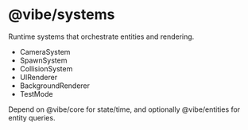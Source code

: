 # @vibe/systems

Runtime systems that orchestrate entities and rendering.

- CameraSystem
- SpawnSystem
- CollisionSystem
- UIRenderer
- BackgroundRenderer
- TestMode

Depend on @vibe/core for state/time, and optionally @vibe/entities for entity queries.
